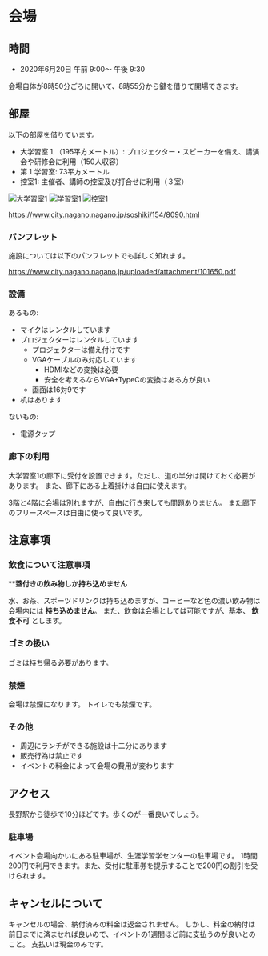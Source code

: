 # 会場

## 時間

* 2020年6月20日 午前 9:00〜 午後 9:30

会場自体が8時50分ごろに開いて、8時55分から鍵を借りて開場できます。

## 部屋

以下の部屋を借りています。

* 大学習室１（195平方メートル）: プロジェクター・スピーカーを備え、講演会や研修会に利用（150人収容）
* 第１学習室: 73平方メートル
* 控室1: 主催者、講師の控室及び打合せに利用（３室）

![大学習室1](https://www.city.nagano.nagano.jp/uploaded/image/8662.jpg)
![学習室1](https://www.city.nagano.nagano.jp/uploaded/image/8654.jpg)
![控室1](https://www.city.nagano.nagano.jp/uploaded/image/8664.jpg)

https://www.city.nagano.nagano.jp/soshiki/154/8090.html

### パンフレット

施設については以下のパンフレットでも詳しく知れます。

https://www.city.nagano.nagano.jp/uploaded/attachment/101650.pdf

### 設備

あるもの:

* マイクはレンタルしています
* プロジェクターはレンタルしています
    * プロジェクターは備え付けです
    * VGAケーブルのみ対応しています
        * HDMIなどの変換は必要
        * 安全を考えるならVGA+TypeCの変換はある方が良い
    * 画面は16対9です
* 机はあります

ないもの:

* 電源タップ

### 廊下の利用

大学習室1の廊下に受付を設置できます。ただし、道の半分は開けておく必要があります。
また、廊下にある上着掛けは自由に使えます。

3階と4階に会場は別れますが、自由に行き来しても問題ありません。
また廊下のフリースペースは自由に使って良いです。

## 注意事項

### 飲食について注意事項

****蓋付きの飲み物しか持ち込めません**

水、お茶、スポーツドリンクは持ち込めますが、コーヒーなど色の濃い飲み物は会場内には **持ち込めません**。
また、飲食は会場としては可能ですが、基本、 **飲食不可** とします。

### ゴミの扱い

ゴミは持ち帰る必要があります。

### 禁煙

会場は禁煙になります。
トイレでも禁煙です。

### その他

* 周辺にランチができる施設は十二分にあります
* 販売行為は禁止です
* イベントの料金によって会場の費用が変わります

## アクセス

長野駅から徒歩で10分ほどです。歩くのが一番良いでしょう。

### 駐車場

イベント会場向かいにある駐車場が、生涯学習学センターの駐車場です。
1時間200円で利用できます。また、受付に駐車券を提示することで200円の割引を受けられます。

## キャンセルについて

キャンセルの場合、納付済みの料金は返金されません。
しかし、料金の納付は前日までに済ませれば良いので、イベントの1週間ほど前に支払うのが良いとのこと。
支払いは現金のみです。
